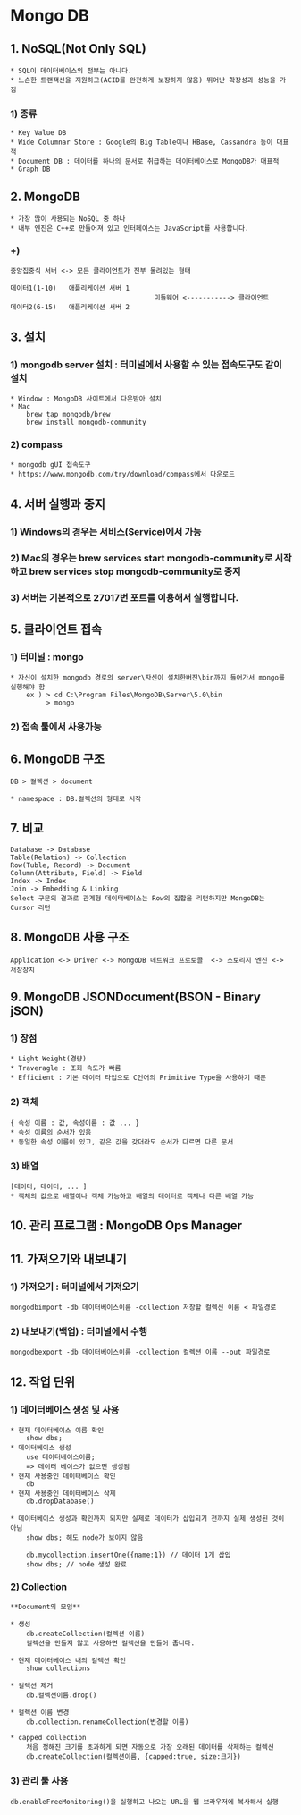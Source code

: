 # Mongo DB
## 1. NoSQL(Not Only SQL)  
    * SQL이 데이터베이스의 전부는 아니다.  
    * 느슨한 트랜잭션을 지원하고(ACID를 완전하게 보장하지 않음) 뛰어난 확장성과 성능을 가짐  

### 1) 종류  
    * Key Value DB  
    * Wide Columnar Store : Google의 Big Table이나 HBase, Cassandra 등이 대표적  
    * Document DB : 데이터를 하나의 문서로 취급하는 데이터베이스로 MongoDB가 대표적  
    * Graph DB  

## 2. MongoDB  
    * 가장 많이 사용되는 NoSQL 중 하나  
    * 내부 엔진은 C++로 만들어져 있고 인터페이스는 JavaScript를 사용합니다.  

### +) 
    중앙집중식 서버 <-> 모든 클라이언트가 전부 물려있는 형태  

    데이터1(1-10)   애플리케이션 서버 1  
                                        미들웨어 <-----------> 클라이언트  
    데이터2(6-15)   애플리케이션 서버 2  

## 3. 설치
### 1) mongodb server 설치 : 터미널에서 사용할 수 있는 접속도구도 같이 설치  
    * Window : MongoDB 사이트에서 다운받아 설치
    * Mac
        brew tap mongodb/brew
        brew install mongodb-community  
### 2) compass  
    * mongodb gUI 접속도구  
    * https://www.mongodb.com/try/download/compass에서 다운로드  

## 4. 서버 실행과 중지
### 1) Windows의 경우는 서비스(Service)에서 가능  

### 2) Mac의 경우는 brew services start mongodb-community로 시작하고 brew services stop mongodb-community로 중지  

### 3) 서버는 기본적으로 27017번 포트를 이용해서 실행합니다.  


## 5. 클라이언트 접속
### 1) 터미널 : mongo  
    * 자신이 설치한 mongodb 경로의 server\자신이 설치한버전\bin까지 들어가서 mongo를 실행해야 함
        ex ) > cd C:\Program Files\MongoDB\Server\5.0\bin
             > mongo
### 2) 접속 툴에서 사용가능  

## 6. MongoDB 구조
    DB > 컬렉션 > document

    * namespace : DB.컬렉션의 형태로 시작  

## 7. 비교  
    Database -> Database  
    Table(Relation) -> Collection  
    Row(Tuble, Record) -> Document  
    Column(Attribute, Field) -> Field  
    Index -> Index  
    Join -> Embedding & Linking  
    Select 구문의 결과로 관계형 데이터베이스는 Row의 집합을 리턴하지만 MongoDB는 Cursor 리턴  

## 8. MongoDB 사용 구조  
    Application <-> Driver <-> MongoDB 네트워크 프로토콜  <-> 스토리지 엔진 <-> 저장장치  

## 9. MongoDB JSONDocument(BSON - Binary jSON)  
### 1) 장점  
    * Light Weight(경량)  
    * Traveragle : 조회 속도가 빠름  
    * Efficient : 기본 데이터 타입으로 C언어의 Primitive Type을 사용하기 때문

### 2) 객체  
    { 속성 이름 : 값, 속성이름 : 값 ... }  
    * 속성 이름의 순서가 있음  
    * 동일한 속성 이름이 있고, 같은 값을 갖더라도 순서가 다르면 다른 문서  

### 3) 배열  
    [데이터, 데이터, ... ]  
    * 객체의 값으로 배열이나 객체 가능하고 배열의 데이터로 객체나 다른 배열 가능  

## 10. 관리 프로그램 : MongoDB Ops Manager  

## 11. 가져오기와 내보내기  
### 1) 가져오기 : 터미널에서 가져오기
    mongodbimport -db 데이터베이스이름 -collection 저장할 컬렉션 이름 < 파일경로  
### 2) 내보내기(백업) : 터미널에서 수행
    mongodbexport -db 데이터베이스이름 -collection 컬렉션 이름 --out 파일경로  

## 12. 작업 단위  
### 1) 데이터베이스  생성 및 사용  
    * 현재 데이터베이스 이름 확인  
        show dbs;
    * 데이터베이스 생성
        use 데이터베이스이름;  
        => 데이터 베이스가 없으면 생성됨  
    * 현재 사용중인 데이터베이스 확인  
        db  
    * 현재 사용중인 데이터베이스 삭제  
        db.dropDatabase()  
    
    * 데이터베이스 생성과 확인까지 되지만 실제로 데이터가 삽입되기 전까지 실제 생성된 것이 아님  
        show dbs; 해도 node가 보이지 않음  
    
        db.mycollection.insertOne({name:1}) // 데이터 1개 삽입  
        show dbs; // node 생성 완료  

### 2) Collection   
    **Document의 모임**  

    * 생성
        db.createCollection(컬렉션 이름)  
        컬렉션을 만들지 않고 사용하면 컬렉션을 만들어 줍니다.  

    * 현재 데이터베이스 내의 컬렉션 확인  
        show collections  

    * 컬렉션 제거  
        db.컬렉션이름.drop()  

    * 컬렉션 이름 변경  
        db.collection.renameCollection(변경할 이름)  
    
    * capped collection  
        처음 정해진 크기를 초과하게 되면 자동으로 가장 오래된 데이터를 삭제하는 컬렉션  
        db.createCollection(컬렉션이름, {capped:true, size:크기})  
### 3) 관리 툴 사용
    db.enableFreeMonitoring()을 실행하고 나오는 URL을 웹 브라우저에 복사해서 실행  
